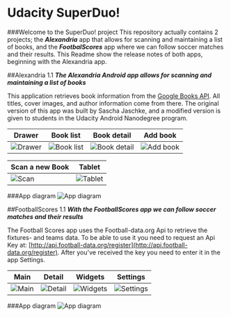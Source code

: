 # Udacity SuperDuo!


###Welcome to the SuperDuo! project
This repository actually contains 2 projects; the _**Alexandria**_ app that allows for scanning and maintaining a list of books, and the _**FootbalScores**_ app where we can follow soccer matches and their results. This Readme show the release notes of both apps, beginning with the Alexandria app.


##Alexandria 1.1
_**The Alexandria Android app allows for scanning and maintaining a list of books**_

This application retrieves book information from the [Google Books API](https://developers.google.com/books/). All titles, cover images, and author information come from there. The original version of this app was built by Sascha Jaschke, and a modified version is given to students in the Udacity Android Nanodegree program.

|Drawer|Book list|Book detail|Add book|
|---|---|---|---|
| ![Drawer](../master/art/alexandria_4.png?raw=true "Drawer") | ![Book list](../master/art/alexandria_3.png?raw=true?raw=true "Book list") |![Book detail](../master/art/alexandria_2.png?raw=true "Book detail")|![Add book](../master/art/alexandria_1.png?raw=true "Add book")|

|Scan a new Book|Tablet|
|---|---|
|![Scan](../master/art/alexandria_5.png?raw=true "Scan")|![Tablet](../master/art/alexandria_7.png?raw=true "Tablet")|





###App diagram
![App diagram](../master/art/Alexandria.P3.2.png?raw=true "App diagram")


##FootballScores 1.1
_**With the FootballScores app we can follow soccer matches and their results**_


The Football Scores app uses the Football-data.org Api to retrieve the fixtures- and teams data. To be able to use it you need to request an Api Key at: [http://api.football-data.org/register](http://api.football-data.org/register). After you've received the key you need to enter it in the app Settings.

|Main|Detail|Widgets|Settings|
|---|---|---|---|
| ![Main](./FootballScores/doc/screenshots/device-2015-12-07-181150.png?raw=true "Main") | ![Detail](./FootballScores/doc/screenshots/device-2015-12-07-181351.png?raw=true "Detail") |![Widgets](./FootballScores/doc/screenshots/device-2015-12-07-181830.png?raw=true "Widgets")|![Settings](./FootballScores/doc/screenshots/device-2015-12-07-181535.png?raw=true "Settings")|





###App diagram
![App diagram](./FootballScores/doc/FootballScores.P3.2.png?raw=true "App diagram")









